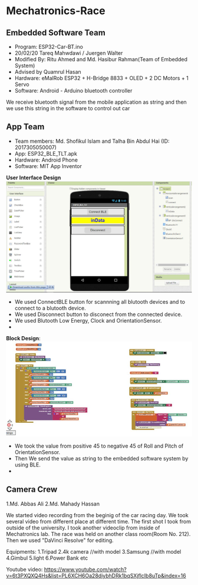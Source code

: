 # Mechatronics-Race

## Embedded Software Team

 * Program: ESP32-Car-BT.ino
 * 20/02/20 Tareq Mahwdawi / Juergen Walter
 * Modified By: Ritu Ahmed and Md. Hasibur Rahman(Team of Embedded System) 
 * Advised by Quamrul Hasan
 * Hardware: eMalRob ESP32 + H-Bridge 8833 + OLED + 2 DC Motors + 1 Servo
 * Software: Android - Arduino bluetooth controller
 
 We receive bluetooth signal from the mobile application as string and then we use this string in the software to control out car
 
 
 ## App Team
 * Team members: Md. Shofikul Islam and Talha Bin Abdul Hai (ID: 2017305050007)
 * App: ESP32_BLE_TLT.apk
 * Hardware: Android Phone
 * Software: MIT App Inventor
 
 **User Interface Design**
 <img src="images/DesignBLE.JPG" >
 * We used ConnectBLE button for scannning all blutooth devices and to connect to a blutooth device.
 * We used Disconnect button to disconect from the connected device.
 * We used Blutooth Low Energy, Clock and OrientationSensor.
 *
 
 **Block Design**:
 <img src="images/Blocks.JPG" >
 * We took the value from positive 45 to negative 45 of Roll and Pitch of OrientationSensor. 
 * Then We send the value as string to the embedded software system by using BLE.
 *
 
 
 
 
 ## Camera Crew
 1.Md. Abbas Ali
 2.Md. Mahady Hassan
 
 We started video recording from the beginig of the car racing day. We took several video from different place at different time.
 The first shot I took from outside of the university. I took another videoclip from inside of Mechatronics lab. The race was held on another class room(Room No. 212). 
 Then we used "DaVinci Resolve" for editing.
 
 
Equipments:
1.Tripad
2.4k camera //with model
3.Samsung //with model
4.Gimbul
5.light
6.Power Bank
etc
 
 Youtube video:
 https://www.youtube.com/watch?v=6t3PXQXQ4Hs&list=PL6XCH6Oa28diybhDRk1bqSXjflcIb8uTp&index=16
